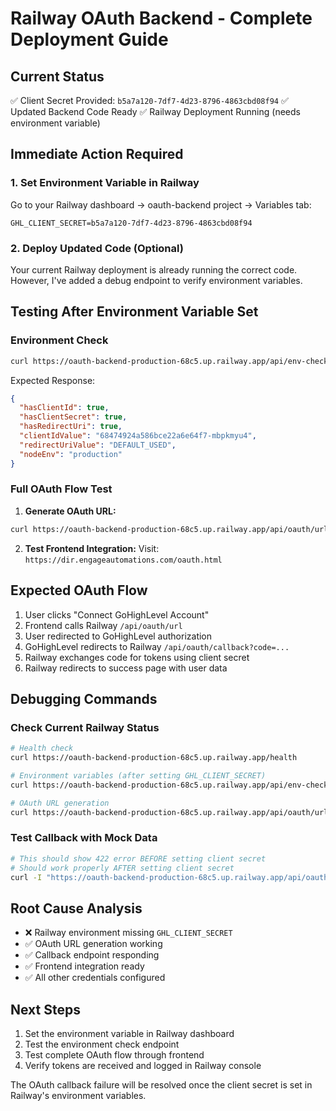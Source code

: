 # Railway OAuth Backend - Complete Deployment Guide

## Current Status
✅ Client Secret Provided: `b5a7a120-7df7-4d23-8796-4863cbd08f94`
✅ Updated Backend Code Ready
✅ Railway Deployment Running (needs environment variable)

## Immediate Action Required

### 1. Set Environment Variable in Railway
Go to your Railway dashboard → oauth-backend project → Variables tab:

```
GHL_CLIENT_SECRET=b5a7a120-7df7-4d23-8796-4863cbd08f94
```

### 2. Deploy Updated Code (Optional)
Your current Railway deployment is already running the correct code. However, I've added a debug endpoint to verify environment variables.

## Testing After Environment Variable Set

### Environment Check
```bash
curl https://oauth-backend-production-68c5.up.railway.app/api/env-check
```

Expected Response:
```json
{
  "hasClientId": true,
  "hasClientSecret": true,
  "hasRedirectUri": true,
  "clientIdValue": "68474924a586bce22a6e64f7-mbpkmyu4",
  "redirectUriValue": "DEFAULT_USED",
  "nodeEnv": "production"
}
```

### Full OAuth Flow Test
1. **Generate OAuth URL:**
```bash
curl https://oauth-backend-production-68c5.up.railway.app/api/oauth/url
```

2. **Test Frontend Integration:**
Visit: `https://dir.engageautomations.com/oauth.html`

## Expected OAuth Flow
1. User clicks "Connect GoHighLevel Account"
2. Frontend calls Railway `/api/oauth/url`
3. User redirected to GoHighLevel authorization
4. GoHighLevel redirects to Railway `/api/oauth/callback?code=...`
5. Railway exchanges code for tokens using client secret
6. Railway redirects to success page with user data

## Debugging Commands

### Check Current Railway Status
```bash
# Health check
curl https://oauth-backend-production-68c5.up.railway.app/health

# Environment variables (after setting GHL_CLIENT_SECRET)
curl https://oauth-backend-production-68c5.up.railway.app/api/env-check

# OAuth URL generation
curl https://oauth-backend-production-68c5.up.railway.app/api/oauth/url
```

### Test Callback with Mock Data
```bash
# This should show 422 error BEFORE setting client secret
# Should work properly AFTER setting client secret
curl -I "https://oauth-backend-production-68c5.up.railway.app/api/oauth/callback?code=test_code&state=test_state"
```

## Root Cause Analysis
- ❌ Railway environment missing `GHL_CLIENT_SECRET`
- ✅ OAuth URL generation working
- ✅ Callback endpoint responding
- ✅ Frontend integration ready
- ✅ All other credentials configured

## Next Steps
1. Set the environment variable in Railway dashboard
2. Test the environment check endpoint
3. Test complete OAuth flow through frontend
4. Verify tokens are received and logged in Railway console

The OAuth callback failure will be resolved once the client secret is set in Railway's environment variables.